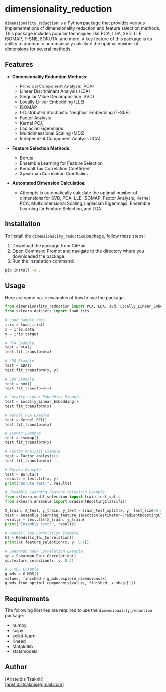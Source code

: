 # dimensionality_reduction

`dimensionality_reduction` is a Python package that provides various implementations of dimensionality reduction and feature selection methods. This package includes popular techniques like PCA, LDA, SVD, LLE, ISOMAP, T-SNE, BORUTA, and more. A key feature of this package is its ability to attempt to automatically calculate the optimal number of dimensions for several methods.

## Features

- **Dimensionality Reduction Methods:**
  - Principal Component Analysis (PCA)
  - Linear Discriminant Analysis (LDA)
  - Singular Value Decomposition (SVD)
  - Locally Linear Embedding (LLE)
  - ISOMAP
  - t-Distributed Stochastic Neighbor Embedding (T-SNE)
  - Factor Analysis
  - Kernel PCA
  - Laplacian Eigenmaps
  - Multidimensional Scaling (MDS)
  - Independent Component Analysis (ICA)

- **Feature Selection Methods:**
  - Boruta
  - Ensemble Learning for Feature Selection
  - Kendall Tau Correlation Coefficient
  - Spearman Correlation Coefficient

- **Automated Dimension Calculation:**
  - Attempts to automatically calculate the optimal number of dimensions for SVD, PCA, LLE, ISOMAP, Factor Analysis, Kernel PCA, Multidimensional Scaling, Laplacian Eigenmaps, Ensemble Learning for Feature Selection, and LDA.

## Installation

To install the `dimensionality_reduction` package, follow these steps:

1. Download the package from GitHub.
2. Open Command Prompt and navigate to the directory where you downloaded the package.
3. Run the installation command:

```bash
pip install -e .
```

## Usage

Here are some basic examples of how to use the package:

```python
from dimensionality_reduction import PCA, LDA, svd, Locally_Linear_Embedding, Kernel_PCA, isomap, Factor_analysis, Boruta, ensemble_learning_feature_selection, Kendalls_Tau_Correlation, Spearman_Rank_Correlation, G_MDS
from sklearn.datasets import load_iris

# Load sample data
iris = load_iris()
x = iris.data
y = iris.target

# PCA Example
test = PCA()
test.fit_transform(x)

# LDA Example
test = LDA()
test.fit_transform(x, y)

# SVD Example
test = svd()
test.fit_transform(x)

# Locally Linear Embedding Example
test = Locally_Linear_Embedding()
test.fit_transform(x)

# Kernel PCA Example
test = Kernel_PCA()
test.fit_transform(x)

# ISOMAP Example
test = isomap()
test.fit_transform(x)

# Factor Analysis Example
test = Factor_analysis()
test.fit_transform(x)

# Boruta Example
test = Boruta()
results = test.fit(x, y)
print("Boruta test:", results)

# Ensemble Learning Feature Selection Example
from sklearn.model_selection import train_test_split
from sklearn.ensemble import GradientBoostingClassifier

X_train, X_test, y_train, y_test = train_test_split(x, y, test_size=0.3, random_state=42)
test = ensemble_learning_feature_selection(estimator=GradientBoostingClassifier())
results = test.fit(X_train, y_train)
print("Ensemble test:", results)

# Kendall Tau Correlation Example
kt = Kendalls_Tau_Correlation()
print(kt.feature_selection(x, y, 0.4))

# Spearman Rank Correlation Example
sp = Spearman_Rank_Correlation()
sp.feature_selection(x, y, 0.4)

# G_MDS Example
g_mds = G_MDS()
values, finished = g_mds.explore_dimensions(x)
g_mds.find_optimal_components(values, finished, x.shape[1])
```

## Requirements

The following libraries are required to use the `dimensionality_reduction` package:

- numpy
- scipy
- scikit-learn
- Kneed
- Matplotlib
- statsmodels

## Author

[Aristeidis Tsaknis]  
[aristidistsaknis@gmail.com]

